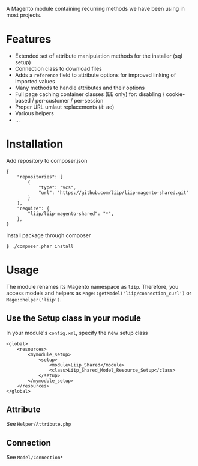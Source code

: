 A Magento module containing recurring methods we have been using in most projects.


Features
========

* Extended set of attribute manipulation methods for the installer (sql setup)
* Connection class to download files
* Adds a `reference` field to attribute options for improved linking of imported values
* Many methods to handle attributes and their options
* Full page caching container classes (EE only) for:
    disabling / cookie-based / per-customer / per-session
* Proper URL umlaut replacements (ä: ae)
* Various helpers
* ...



Installation
============

Add repository to composer.json

    {
        "repositories": [
            {
                "type": "vcs",
                "url": "https://github.com/liip/liip-magento-shared.git"
            }
        ],
        "require": {
            "liip/liip-magento-shared": "*",
        },
    }

Install package through composer

    $ ./composer.phar install


Usage
=====

The module renames its Magento namespace as `liip`. Therefore, you access models and helpers
as `Mage::getModel('liip/connection_curl')` or `Mage::helper('liip')`.

Use the Setup class in your module
----------------------------------

In your module's `config.xml`, specify the new setup class

    <global>
        <resources>
            <mymodule_setup>
                <setup>
                    <module>Liip_Shared</module>
                    <class>Liip_Shared_Model_Resource_Setup</class>
                </setup>
            </mymodule_setup>
        </resources>
    </global>



Attribute
---------

See `Helper/Attribute.php`



Connection
----------

See `Model/Connection*`
